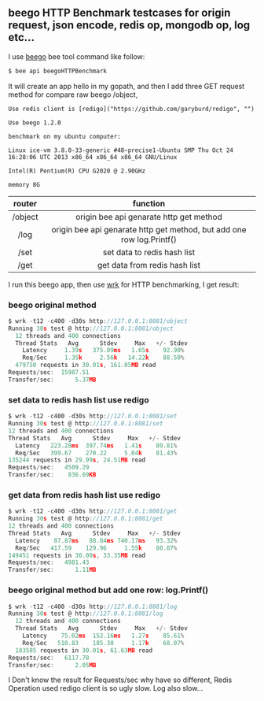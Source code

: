 
## beego HTTP Benchmark testcases for origin request, json encode, redis op, mongodb op, log etc...

I use [beego](http://www.beego.me/ "") bee tool command like follow:

```go
$ bee api beegoHTTPBenchmark
```
It will create an app hello in my gopath, and then I add three GET request method for compare raw beego /object,
```
Use redis client is [redigo]("https://github.com/garyburd/redigo", "")

Use beego 1.2.0

benchmark on my ubuntu computer:

Linux ice-vm 3.8.0-33-generic #48~precise1-Ubuntu SMP Thu Oct 24 16:28:06 UTC 2013 x86_64 x86_64 x86_64 GNU/Linux

Intel(R) Pentium(R) CPU G2020 @ 2.90GHz

memory 8G
```

| router        |  function |
| :----:  | :----:  |
| /object     | origin bee api genarate http get method |
| /log     | origin bee api genarate http get method, but add one row log.Printf() |
| /set     | set data to redis hash list |
| /get     | get data from redis hash list |

I run this beego app, then use [wrk](https://github.com/wg/wrk "") for HTTP benchmarking, I get result:

### beego original method
```go
$ wrk -t12 -c400 -d30s http://127.0.0.1:8081/object 
Running 30s test @ http://127.0.0.1:8081/object
  12 threads and 400 connections
  Thread Stats   Avg      Stdev     Max   +/- Stdev
    Latency     1.39s   375.09ms   1.65s    92.90%
    Req/Sec     1.35k     2.56k   14.22k    88.50%
  479750 requests in 30.01s, 161.05MB read
Requests/sec:  15987.51
Transfer/sec:      5.37MB
```

### set data to redis hash list use redigo
```go
$ wrk -t12 -c400 -d30s http://127.0.0.1:8081/set
Running 30s test @ http://127.0.0.1:8081/set
12 threads and 400 connections
Thread Stats   Avg      Stdev     Max   +/- Stdev
  Latency   223.28ms  397.74ms   1.41s    89.81%
  Req/Sec   399.67    270.22     5.04k    81.43%
135244 requests in 29.99s, 24.51MB read
Requests/sec:   4509.29
Transfer/sec:    836.69KB
```

### get data from redis hash list use redigo
```go
$ wrk -t12 -c400 -d30s http://127.0.0.1:8081/get
Running 30s test @ http://127.0.0.1:8081/get
12 threads and 400 connections
Thread Stats   Avg      Stdev     Max   +/- Stdev
  Latency    87.87ms   88.84ms 740.17ms   93.32%
  Req/Sec   417.59    129.96     1.55k    80.07%
149451 requests in 30.00s, 33.35MB read
Requests/sec:   4981.43
Transfer/sec:      1.11MB
```

### beego original method but add one row: log.Printf()
```go
$ wrk -t12 -c400 -d30s http://127.0.0.1:8081/log   
Running 30s test @ http://127.0.0.1:8081/log
  12 threads and 400 connections
  Thread Stats   Avg      Stdev     Max   +/- Stdev
    Latency    75.02ms  152.16ms   1.27s    85.61%
    Req/Sec   510.83    185.38     1.17k    68.07%
  183585 requests in 30.01s, 61.63MB read
Requests/sec:   6117.78
Transfer/sec:      2.05MB
```

I Don't know the result for Requests/sec  why have so  different, Redis Operation used redigo client is so ugly slow. Log also slow...